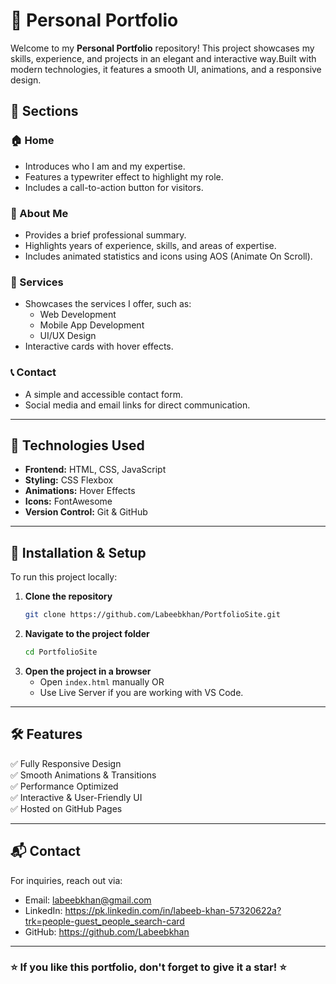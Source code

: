 # 🚀 Personal Portfolio

Welcome to my **Personal Portfolio** repository! This project showcases my skills, experience,
and projects in an elegant and interactive way.Built with modern technologies, 
it features a smooth UI, animations, and a responsive design.


## 📌 Sections

### **🏠 Home**
- Introduces who I am and my expertise.
- Features a typewriter effect to highlight my role.
- Includes a call-to-action button for visitors.

### **👤 About Me**
- Provides a brief professional summary.
- Highlights years of experience, skills, and areas of expertise.
- Includes animated statistics and icons using AOS (Animate On Scroll).

### **💼 Services**
- Showcases the services I offer, such as:
  - Web Development
  - Mobile App Development
  - UI/UX Design
- Interactive cards with hover effects.

### **📞 Contact**
- A simple and accessible contact form.
- Social media and email links for direct communication.

---

## 🔧 Technologies Used
- **Frontend:** HTML, CSS, JavaScript
- **Styling:** CSS Flexbox 
- **Animations:** Hover Effects
- **Icons:** FontAwesome
- **Version Control:** Git & GitHub

---

## 🚀 Installation & Setup
To run this project locally:

1. **Clone the repository**
   ```sh
   git clone https://github.com/Labeebkhan/PortfolioSite.git
   ```
2. **Navigate to the project folder**
   ```sh
   cd PortfolioSite
   ```
3. **Open the project in a browser**
   - Open `index.html` manually OR
   - Use Live Server if you are working with VS Code.

---

## 🛠️ Features
✅ Fully Responsive Design  
✅ Smooth Animations & Transitions  
✅ Performance Optimized  
✅ Interactive & User-Friendly UI  
✅ Hosted on GitHub Pages  

---


## 📬 Contact
For inquiries, reach out via:
- Email: labeebkhan@gmail.com
- LinkedIn: https://pk.linkedin.com/in/labeeb-khan-57320622a?trk=people-guest_people_search-card
- GitHub: https://github.com/Labeebkhan

---

### ⭐ If you like this portfolio, don't forget to give it a star! ⭐

